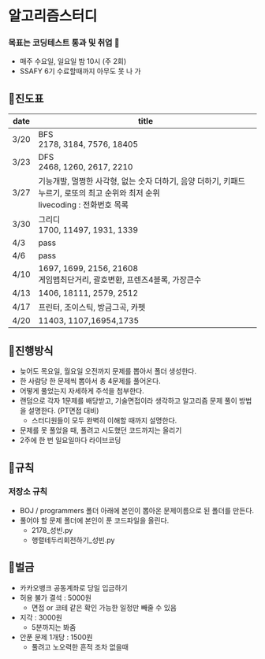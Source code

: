 # 알고리즘스터디

### 목표는 코딩테스트 통과 및 취업 🙏

* 매주 수요일, 일요일 밤 10시 (주 2회)
* SSAFY 6기 수료할때까지 아무도 못 나 가

## 🚩진도표

| date | title                                                        |
| ---- | ------------------------------------------------------------ |
| 3/20 | BFS <br />2178, 3184, 7576, 18405                            |
| 3/23 | DFS<br />2468, 1260, 2617, 2210                              |
| 3/27 | 기능개발, 멀쩡한 사각형, 없는 숫자 더하기, 음양 더하기, 키패드 누르기, 로또의 최고 순위와 최저 순위<br />livecoding : 전화번호 목록 |
| 3/30 | 그리디<br />1700, 11497, 1931, 1339                          |
| 4/3  | pass                                                         |
| 4/6  | pass                                                         |
| 4/10 | 1697, 1699, 2156, 21608<br />게임맵최단거리, 괄호변환, 프렌즈4블록, 가장큰수 |
| 4/13 | 1406, 18111, 2579, 2512                                      |
| 4/17 | 프린터, 조이스틱, 방금그곡, 카펫                             |
| 4/20 | 11403, 1107,16954,1735                                       |

## 🚩진행방식

* 늦어도 목요일, 월요일 오전까지 문제를 뽑아서 폴더 생성한다.
* 한 사람당 한 문제씩 뽑아서 총 4문제를 풀어온다.
* 어떻게 풀었는지 자세하게 주석을 첨부한다.
* 랜덤으로 각자 1문제를 배당받고, 기술면접이라 생각하고 알고리즘 문제 풀이 방법을 설명한다. (PT면접 대비)
  * 스터디원들이 모두 완벽히 이해할 때까지 설명한다.
* 문제를 못 풀었을 때, 풀려고 시도했던 코드까지는 올리기
* 2주에 한 번 일요일마다 라이브코딩

## 🚩규칙

### 저장소 규칙

* BOJ / programmers 폴더 아래에 본인이 뽑아온 문제이름으로 된 폴더를 만든다.
* 풀어야 할 문제 폴더에 본인이 푼 코드파일을 올린다.
  * 2178_성빈.py
  * 행렬테두리회전하기_성빈.py

## 🚩벌금

* 카카오뱅크 공동계좌로 당일 입금하기
* 허용 불가 결석 : 5000원
  * 면접 or 코테 같은 확인 가능한 일정만 빼줄 수 있음
* 지각 : 3000원
  * 5분까지는 봐줌
* 안푼 문제 1개당 : 1500원
  * 풀려고 노오력한 흔적 조차 없을때

